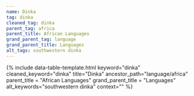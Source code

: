 ```yaml
---
name: Dinka
tag: dinka
cleaned_tag: dinka
parent_tag: africa
parent_title: African Languages
grand_parent_tag: language
grand_parent_title: Languages
alt_tags: southwestern dinka
---
```


{% include data-table-template.html 
  keyword="dinka" 
  cleaned_keyword="dinka" 
  title="Dinka"
  ancestor_path="language/africa" 
  parent_title = "African Languages"
  grand_parent_title = "Languages"
  alt_keywords="southwestern dinka"
  context=""
%}


